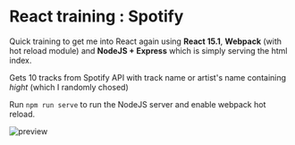 # React training : Spotify

Quick training to get me into React again using **React 15.1**, **Webpack** (with hot reload module) and **NodeJS + Express** which is simply serving the html index.

Gets 10 tracks from Spotify API with track name or artist's name containing *hight* (which I randomly chosed)

Run `npm run serve` to run the NodeJS server and enable webpack hot reload.

![preview](https://cloud.githubusercontent.com/assets/4401230/15967089/5c30d5ba-2f26-11e6-8e86-898c2c094697.PNG)
